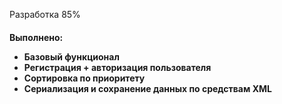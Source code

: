 <p>Разработка 85%</p>

<h4>Выполнено:
<ul>
 <li>Базовый функционал</li>
 <li>Регистрация + авторизация пользователя</li>
 <li>Сортировка по приоритету</li>
 <li>Сериализация и сохранение данных по средствам XML</li>
</ul>
